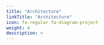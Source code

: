 ```yaml
---
title: "Architecture"
linkTitle: "Architecture"
icon: fa-regular fa-diagram-project
weight: 4
description: >
---
```



